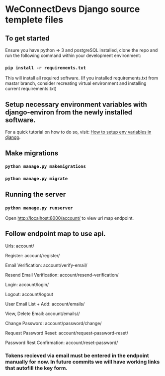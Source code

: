 # WeConnectDevs Django source templete files

## To get started

Ensure you have python => 3 and postgreSQL installed, clone the repo and run the following command within your development environment:

### `pip install -r requirements.txt`

This will install all required software. (If you installed requirements.txt from mastar branch, consider recreating virtual environment and installing current requirements.txt)

## Setup necessary environment variables with django-environ from the newly installed software. 

For a quick tutorial on how to do so, visit: [How to setup env variables in django](https://alicecampkin.medium.com/how-to-set-up-environment-variables-in-django-f3c4db78c55f).

## Make migrations

### `python manage.py makemigrations`

### `python manage.py migrate`

## Running the server

### `python manage.py runserver`

Open [http://localhost:8000/account/](http://localhost:8000/account/) to view url map endpoint.

## Follow endpoint map to use api.

Urls: account/

Register: account/register/

Email Verification: account/verify-email/

Resend Email Verification: account/resend-verification/

Login: account/login/

Logout: account/logout

User Email List + Add: account/emails/

View, Delete Email: account/emails/<pk>/

Change Password: account/password/change/

Request Password Reset: account/request-password-reset/

Password Rest Confirmation: account/reset-password/

### Tokens recieved via email must be entered in the endpoint manually for now. In future commits we will have working links that autofill the key form.



